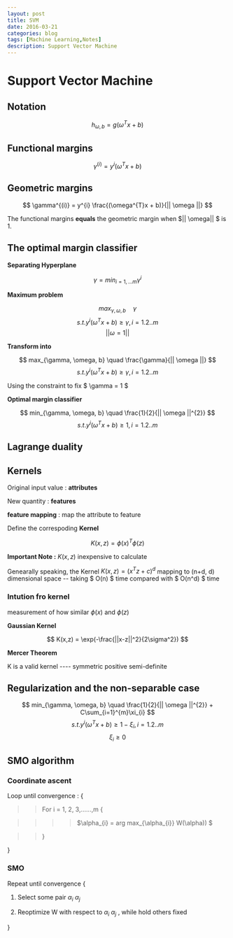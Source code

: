 ```yaml
---
layout: post
title: SVM
date: 2016-03-21
categories: blog
tags: [Machine Learning,Notes]
description: Support Vector Machine
---
```


# Support Vector Machine #

## Notation ##

$$ h_{\omega, b} = g(\omega^{T}x + b) $$

## Functional margins

$$ \gamma^{(i)} = y^{i} (\omega^{T}x + b) $$

## Geometric margins ##

$$ \gamma^{(i)} = y^{i} \frac{(\omega^{T}x + b)}{|| \omega ||}  $$

The functional margins **equals** the geometric margin when $|| \omega|| $ is 1.

## The optimal margin classifier ##

**Separating Hyperplane**

$$ \gamma = min_{i=1,...m} \gamma^{i} $$

**Maximum problem**

$$  max_{\gamma, \omega, b} \quad    \gamma $$
$$	     s.t. y^{i} (\omega^{T}x + b) \geq \gamma ,i=1.2..m  $$      $$ || \omega = 1|| $$

**Transform into**


$$  max_{\gamma, \omega, b} \quad    \frac{\gamma}{|| \omega ||} $$
$$	     s.t. y^{i} (\omega^{T}x + b) \geq \gamma ,i=1.2..m  $$      


Using the constraint to fix $ \gamma = 1 $

**Optimal margin classifier**

$$  min_{\gamma, \omega, b} \quad    \frac{1}{2}{|| \omega ||^{2}} $$
$$	     s.t. y^{i} (\omega^{T}x + b) \geq 1,i=1.2..m  $$  

## Lagrange duality ##



## Kernels ##

Original input value : **attributes** 

New quantity : **features**

**feature mapping** : map the attribute to feature

Define the correspoding **Kernel** 

$$ K(x,z) = \phi(x)^{T} \phi(z) $$

**Important Note :** $K(x,z)$ inexpensive to calculate


Genearally speaking, the Kernel $K(x,z) = (x^{T}z + c)^d$ mapping to (n+d, d) dimensional space -- taking $ O(n) $ time  compared with $ O(n^d) $ time 


### Intution fro kernel ###

measurement of how similar $\phi(x)$ and $\phi(z)$

**Gaussian Kernel**

$$ K(x,z) = \exp(-\frac{||x-z||^2}{2\sigma^2}) $$

**Mercer Theorem**

K is a valid kernel ---- symmetric positive semi-definite



## Regularization and the non-separable case ##

$$  min_{\gamma, \omega, b} \quad    \frac{1}{2}{|| \omega ||^{2}} + C\sum_{i=1}^{m}\xi_{i} $$
$$	     s.t. y^{i} (\omega^{T}x + b) \geq 1 - \xi_{i},i=1.2..m $$
$$
\xi_{i} \geq 0 $$ 
 

## SMO algorithm ##


### Coordinate ascent ###

Loop until convergence : {


>>For i = 1, 2, 3,......,m {

		
>>>>$\alpha_{i} = arg max_{\alpha_{i}} W(\alpha)) $

>>}

}

### SMO ###

Repeat until convergence {

1. Select some pair $\alpha_{i}$ $\alpha_{j}$  

2. Reoptimize W with respect to $\alpha_{i}$ $\alpha_{j}$ , while hold others fixed

}
		














